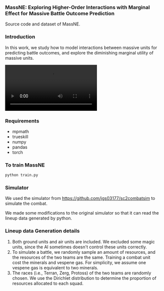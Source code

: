 ### MassNE: Exploring Higher-Order Interactions with Marginal Effect for Massive Battle Outcome Prediction

Source code and dataset of MassNE.

### Introduction

In this work, we study how to model interactions between massive units for predicting battle outcomes, and explore the diminishing marginal utility of massive units.

<video src=".\demo.mp4"></video>

### Requirements

* mpmath
* trueskill 
* numpy 
* pandas
* torch

### To train MassNE

```python
python train.py
```



### Simulator 

We used the simulator from https://github.com/jgs03177/sc2combatsim to simulate the combat. 

We made some modifications to the original simulator so that it can read the lineup data generated by python.



### Lineup data Generation details

1. Both ground units and air units are included. We excluded some magic units, since the AI sometimes doesn't control these units correctly.
3. To simulate a battle, we randomly sample an amount of resources, and the resources of the two teams are the same. Training a combat unit cost the minerals and vespene gas. For simplicity, we assume one vespene gas is equivalent to two minerals.
4. The races (i.e., Terran, Zerg, Protoss) of the two teams are randomly chosen. We use the Dirichlet distribution to determine the proportion of resources allocated to each squad.
